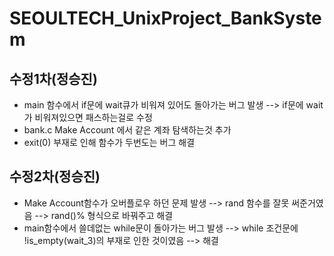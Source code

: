 # SEOULTECH_UnixProject_BankSystem




## 수정1차(정승진)
  - main 함수에서 if문에 wait큐가 비워져 있어도 돌아가는 버그 발생 --> if문에 wait가 비워져있으면 패스하는걸로 수정
  - bank.c Make Account 에서 같은 계좌 탐색하는것 추가
  - exit(0) 부재로 인해 함수가 두번도는 버그 해결


## 수정2차(정승진)
  - Make Account함수가 오버플로우 하던 문제 발생 --> rand 함수를 잘못 써준거였음 --> rand()% 형식으로 바꿔주고 해결
  - main함수에서 쓸데없는 while문이 돌아가는 버그 발생 --> while 조건문에 !is_empty(wait_3)의 부재로 인한 것이였음 --> 해결
